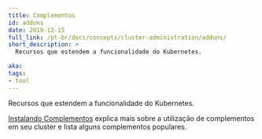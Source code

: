 ```yaml
---
title: Complementos
id: addons
date: 2019-12-15
full_link: /pt-br/docs/concepts/cluster-administration/addons/
short_description: >
  Recursos que estendem a funcionalidade do Kubernetes.

aka:
tags:
- tool
---
```

  Recursos que estendem a funcionalidade do Kubernetes.

<!--more-->
[Instalando Complementos](/pt-br/docs/concepts/cluster-administration/addons/) explica mais sobre a utilização de complementos em seu cluster e lista
alguns complementos populares.
